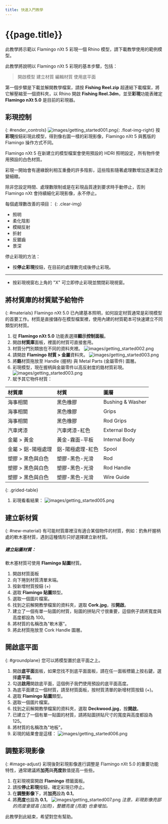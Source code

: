 ```yaml
---
title: 快速入門教學
---
```

<!-- TODO: Make sure to update this page and get working in the guides section of the documentation. -->

# {{page.title}}
此教學將示範以 Flamingo nXt 5 彩現一個 Rhino 模型，請下載教學使用的範例模型。

此教學將說明以 Flamingo nXt 5 彩現的基本步驟，包括：

  > 開啟模型
  > 建立材質
  > 編輯材質
  > 使用底平面

第一個步驟是下載並解開教學檔案，請按 **Fishing Reel.zip** 超連結下載檔案，將它解壓縮至一個資料夾，以 Rhino 開啟 **Fishing Reel.3dm**，並至**彩現**功能表確定 **Flamingo nXt 5.0** 是目前的彩現器。

## 彩現控制
{: #render_controls}
![images/getting_started001.png](images/getting_started001.png){: .float-img-right} 按**彩現**按鈕彩現此模型，得到像右圖一樣的彩現影像，Flamingo nXt 5 與舊版的 Flamingo 操作方式不同。

Flamingo nXt 5 在新建立的模型檔案會使用預設的 HDRI 照明設定，所有物件使用預設的白色材質。

彩現一開始會有邊緣銳利相互重疊的許多陰影，這些陰影隨著處理數增加逐漸混合變細緻。

除非您設定時間、處理數限制或是在彩現品質達到要求時手動停止，否則 Flamingo nXt 會持續細化彩現影像，永不停止。

每個處理數改善的項目：
{: .clear-img}

  * 照明
  * 柔化陰影
  * 模糊反射
  * 折射
  * 反鋸齒
  * 景深

停止彩現的方法：

  * 按**停止彩現**按鈕，在目前的處理數完成後停止彩現。
  * *****************
  * 按彩現視窗右上角的 "X" 可立即停止彩現並關閉彩現視窗。

## 將材質庫的材質賦予給物件
{: #materials}
Flamingo nXt 5.0 已內建基本照明，如何設定材質通常是彩現模型的首要工作。材質是直接儲存在模型檔案裡，使用內建的材質範本可快速建立不同類型的材質。

  1. 從 **Flamingo nXt 5.0** 功能表選擇**顯示控制面板**。
  1. 開啟**材質庫**面板，裡面的材質可直接套用。
  1. 材質分門別類放在不同的資料夾裡。
  ![images/getting_started002.png](images/getting_started002.png)
  1. 請開啟 **Flamingo 材質 > 金屬**資料夾。
  ![images/getting_started003.png](images/getting_started004.png)
  1. 將**鉻**材質拖放至 Handle (握柄) 與 Metal Parts (金屬零件) 圖層。
  1. 彩現模型，現在握柄與金屬零件以高反射度的鉻材質彩現。
  ![images/getting_started003.png](images/getting_started003.png)
  1. 賦予其它物件材質：

 | 材質庫 | 材質 | 圖層 |
 |:-------|:------|:------|
 | 海事相關 | 黑色橡膠 | Bushing & Washer |
 | 海事相關 | 黑色橡膠 | Grips |
 | 海事相關 | 黑色橡膠 | Rod Grips |
 | 汽車烤漆 | 汽車烤漆-紅色 | External Body |
 | 金屬 > 黃金 | 黃金-霧面-平板 | Internal Body |
 | 金屬 > 鋁-陽極處理 | 鋁-陽極處理-紅色 | Spool |
 | 塑膠 > 黑色與白色 | 塑膠-黑色-光滑 | Rod |
 | 塑膠 > 黑色與白色 | 塑膠-黑色-光滑 | Rod Handle |
 | 塑膠 > 黑色與白色 | 塑膠-黑色-光滑 | Wire Guide |
{: .grided-table}

 1. 彩現看看結果：
 ![images/getting_started005.png](images/getting_started005.png)


## 建立新材質
{: #new-material}
有可能材質庫裡沒有適合某個物件的材質，例如：釣魚杆握柄處的軟木塞材質，遇到這種情形只好選擇建立新材質。

##### 建立貼圖材質：
軟木塞材質可使用 **Flamingo 貼圖**材質。

 1. 開啟材質面板
 1. 向下捲到材質清單末端。
 1. 按新增材質按鈕 (+)
 1. 選取 **Flamingo 貼圖**類型。
 1. 選取一個圖片檔案。
 1. 找到之前解開教學檔案的資料夾，選取 **Cork.jpg**，按**開啟**。
 1. 建立了一個有單一貼圖的材質，貼圖的拼貼尺寸很重要，這個例子請將寬度與高度都設為 100。
 1. 將材質的名稱改為"軟木塞"。
 1. 將此材質拖放至 Cork Handle 圖層。

## 開啟底平面
{: #groundplane}
您可以將模型置於底平面之上。

1. 開啟**底平面**面板，如果您找不到底平面面板，請在任一面板標籤上按右鍵，選擇**底平面**。
1. 勾選**啟用**開啟底平面，這個例子我們使用預設的底平面高度。
1. 為底平面建立一個材質，請至材質面板，按材質清單的新增材質按鈕 (+)。
1. 選取 **Flamingo 貼圖**類型。
1. 選取一個圖片檔案。
1. 找到之前解開教學檔案的資料夾，選取 **Deckwood.jpg**，按**開啟**。
1. 已建立了一個有單一貼圖的材質，請將貼圖拼貼尺寸的寬度與高度都設為 125。
1. 將材質的名稱改為"地板"。
1. 彩現的結果會是這樣：
![images/getting_started006.png](images/getting_started006.png)


## 調整彩現影像
{: #image-adjust}
彩現後對彩現影像進行調整是 Flamingo nXt 5.0 的重要功能特性，通常建議將**加亮**與**亮度**數值提高一些些。

1. 在彩現視窗開啟 **Flamingo** 標籤面板。
1. 請按**停止彩現**按鈕，確定彩現已停止。
1. 在**調整影像**下，將**加亮**設為 **0.1**。
1. 將**亮度**也設為 **0.1**。
![images/getting_started007.png](images/getting_started007.png)
*注意，彩現影像亮部的亮度會提高 (加亮)，整體亮度 (亮度) 也會增加。*



此教學到此結束，希望對您有幫助。
